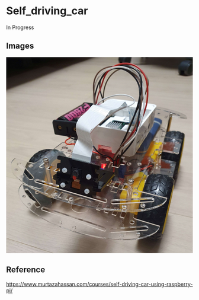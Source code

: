 # Self_driving_car
In Progress 

## Images

![](https://github.com/sammiee5311/raspberry_pi/blob/master/self_driving_car/images/car.jpg)

## Reference
https://www.murtazahassan.com/courses/self-driving-car-using-raspberry-pi/
